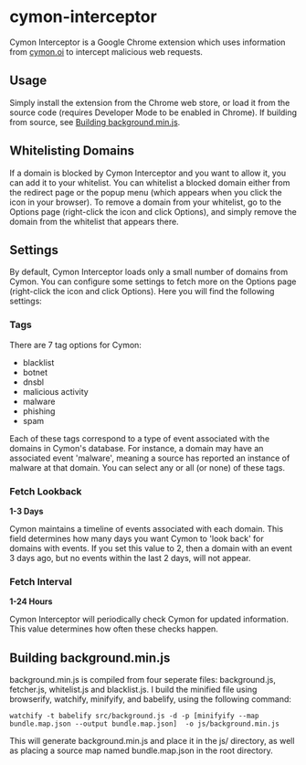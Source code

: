 # cymon-interceptor
Cymon Interceptor is a Google Chrome extension which uses information from [cymon.oi](https://cymon.io) to intercept malicious web requests.

## Usage
Simply install the extension from the Chrome web store, or load it from the source code (requires Developer Mode to be enabled in Chrome). If building from source, see [Building background.min.js](#building-backgroundminjs).

## Whitelisting Domains
If a domain is blocked by Cymon Interceptor and you want to allow it, you can add it to your whitelist. You can whitelist a blocked domain either from the redirect page or the popup menu (which appears when you click the icon in your browser).
To remove a domain from your whitelist, go to the Options page (right-click the icon and click Options), and simply remove the domain from the whitelist that appears there.

## Settings
By default, Cymon Interceptor loads only a small number of domains from Cymon. You can configure some settings to fetch more on the Options page (right-click the icon and click Options).
Here you will find the following settings:

### Tags
There are 7 tag options for Cymon:
- blacklist
- botnet
- dnsbl
- malicious activity
- malware
- phishing
- spam

Each of these tags correspond to a type of event associated with the domains in Cymon's database. For instance, a domain may have an associated event 'malware', meaning a source has reported an instance of malware at that domain. You can select any or all (or none) of these tags.

### Fetch Lookback
**1-3 Days**

Cymon maintains a timeline of events associated with each domain. This field determines how many days you want Cymon to 'look back' for domains with events. If you set this value to 2, then a domain with an event 3 days ago, but no events within the last 2 days, will not appear.

### Fetch Interval
**1-24 Hours**

Cymon Interceptor will periodically check Cymon for updated information. This value determines how often these checks happen.

## Building background.min.js
background.min.js is compiled from four seperate files: background.js, fetcher.js, whitelist.js and blacklist.js. I build the minified file using browserify, watchify, minifyify, and babelify, using the following command:
```
watchify -t babelify src/background.js -d -p [minifyify --map bundle.map.json --output bundle.map.json]  -o js/background.min.js
```
This will generate background.min.js and place it in the js/ directory, as well as placing a source map named bundle.map.json in the root directory.